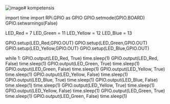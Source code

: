 ![image](https://github.com/user-attachments/assets/8d687ed3-0aea-44a6-91cd-a4a31f3aecb3)# kompetensis

import time
import RPi.GPIO as GPIO
GPIO.setmode(GPIO.BOARD)
GPIO.setwarnings(False)

LED_Red = 7
LED_Green = 11
LED_Yellow = 12
LED_Blue = 13

GPIO.setup(LED_Red,GPIO.OUT)
GPIO.setup(LED_Green,GPIO.OUT)
GPIO.setup(LED_Yellow,GPIO.OUT)
GPIO.setup(LED_Blue,GPIO.OUT)

while 1:
   GPIO.output(LED_Red, True)
   time.sleep(1)
   GPIO.output(LED_Red, False)
   time.sleep(1)
   GPIO.output(LED_Green, True)
   time.sleep(1)
   GPIO.output(LED_Green, False)
   time.sleep(1)
   GPIO.output(LED_Yellow, True)
   time.sleep(1)
   GPIO.output(LED_Yellow, False)
   time.sleep(1)
   GPIO.output(LED_Blue, True)
   time.sleep(1)
   GPIO.output(LED_Blue, False)
   time.sleep(1)
   time.sleep(1)
   GPIO.output(LED_Yellow, True)
   time.sleep(1)
   GPIO.output(LED_Yellow, False)
   time.sleep(1)
   GPIO.output(LED_Green, True)
   time.sleep(1)
   GPIO.output(LED_Green, False)
   time.sleep(1)
   

  
